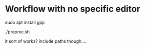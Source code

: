# Workflow with no specific editor

sudo apt install gpp

./preproc.sh

it sort of works? include paths though....